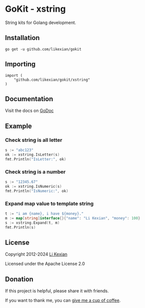 # GoKit - xstring

String kits for Golang development.

## Installation

    go get -u github.com/likexian/gokit

## Importing

    import (
        "github.com/likexian/gokit/xstring"
    )

## Documentation

Visit the docs on [GoDoc](https://godoc.org/github.com/likexian/gokit/xstring)

## Example

### Check string is all letter

```go
s := "abc123"
ok := xstring.IsLetter(s)
fmt.Println("IsLetter:", ok)
```

### Check string is a number

```go
s := "12345.67"
ok := xstring.IsNumeric(s)
fmt.Println("IsNumeric:", ok)
```

### Expand map value to template string

```go
t := "i am {name}, i have ${money}."
m := map[string]interface{}{"name": "Li Kexian", "money": 100}
s := xstring.Expand(t, m)
fmt.Println(s)
```

## License

Copyright 2012-2024 [Li Kexian](https://www.likexian.com/)

Licensed under the Apache License 2.0

## Donation

If this project is helpful, please share it with friends.

If you want to thank me, you can [give me a cup of coffee](https://www.likexian.com/donate/).
